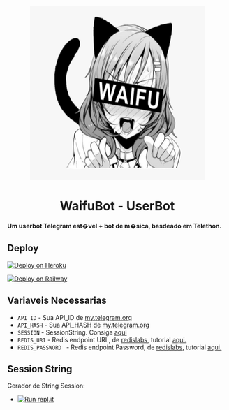 <p align="center">
  <img src="./resources/extras/waifu.png" width="400" height="400"/>
</p>
<h1 align="center">
  <b>WaifuBot - UserBot</b>
</h1>

<b>Um userbot Telegram est�vel + bot de m�sica, basdeado em  Telethon.</b>   

## Deploy

[![Deploy on Heroku](https://www.herokucdn.com/deploy/button.svg)](https://dashboard.heroku.com/new?template=https://github.com/fnixdev/WLoader)

[![Deploy on Railway](https://railway.app/button.svg)](https://railway.app/new/template?template=https://github.com/fnixdev/WaifuBot&plugins=redis&envs=SESSION%2CAPI_ID%2CAPI_HASH)

## Variaveis Necessarias
- `API_ID` - Sua API_ID de [my.telegram.org](https://my.telegram.org/)
- `API_HASH` - Sua API_HASH de [my.telegram.org](https://my.telegram.org/)
- `SESSION` - SessionString. Consiga [aqui](#Session-String)
- `REDIS_URI` - Redis endpoint URL, de [redislabs](http://redislabs.com/), tutorial [aqui.](./resources/extras/redistut.md)
- `REDIS_PASSWORD ` - Redis endpoint Password, de [redislabs](http://redislabs.com/), tutorial [aqui.](./resources/extras/redistut.md)

## Session String
Gerador de String Session:

* [![Run repl.it](https://img.shields.io/badge/run-string__session.py-blue?style=flat-square&logo=repl.it)](https://replit.com/@fnixdev/StringSessionWB)
